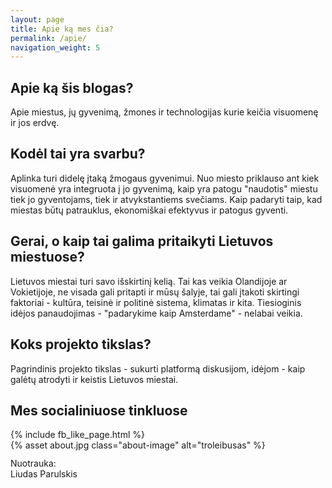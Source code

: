 ```yaml
---
layout: page
title: Apie ką mes čia?
permalink: /apie/
navigation_weight: 5
---
```


<h2> Apie ką šis blogas? </h2>

<p> Apie miestus, jų gyvenimą, žmones ir technologijas kurie keičia visuomenę ir jos erdvę. </p>

<h2> Kodėl tai yra svarbu? </h2>

<p> Aplinka turi didelę įtaką žmogaus gyvenimui. Nuo miesto priklauso ant kiek visuomenė yra integruota į jo gyvenimą, kaip yra patogu "naudotis" miestu tiek jo gyventojams, tiek ir atvykstantiems svečiams. Kaip padaryti taip, kad miestas būtų patrauklus, ekonomiškai efektyvus ir patogus gyventi.
</p>

<h2> Gerai, o kaip tai galima pritaikyti Lietuvos miestuose? </h2>

<p> 
Lietuvos miestai turi savo išskirtinį kelią. Tai kas veikia Olandijoje ar Vokietijoje, 
ne visada gali pritapti ir mūsų šalyje, tai gali įtakoti skirtingi faktoriai - kultūra, 
teisinė ir politinė sistema, klimatas ir kita.
Tiesioginis idėjos panaudojimas - "padarykime kaip Amsterdame" - nelabai veikia.
</p>

<h2> Koks projekto tikslas? </h2>

<p> Pagrindinis projekto tikslas - sukurti platformą diskusijom, idėjom - kaip galėtų atrodyti ir keistis
Lietuvos miestai.</p>

<h2> Mes socialiniuose tinkluose </h2>
<div class="x--pv">
    {% include fb_like_page.html %}
</div>
{% asset about.jpg class="about-image" alt="troleibusas" %}
<div class="lighter smaller" style="margin:12px 0;">Nuotrauka: <br /> Liudas Parulskis					
</div>
